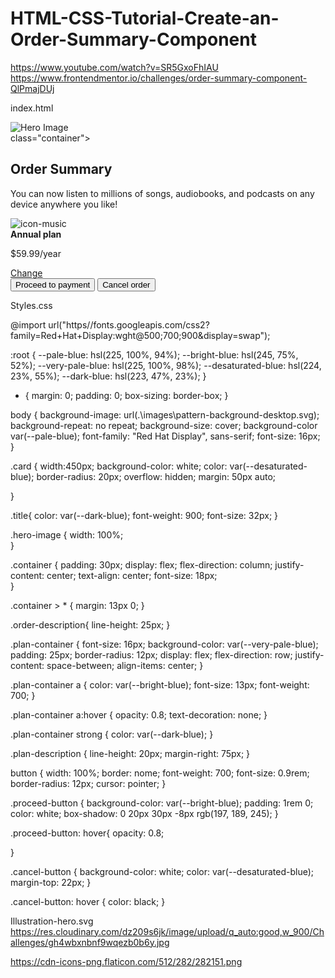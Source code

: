 # HTML-CSS-Tutorial-Create-an-Order-Summary-Component

https://www.youtube.com/watch?v=SR5GxoFhIAU
https://www.frontendmentor.io/challenges/order-summary-component-QlPmajDUj

index.html 
<!DOCTYPE html>
<html lang="en">
<head>
    <meta charset="UTF-8">
    <meta http-equiv="X-UA-Compatible" content="IE=edge">
    <meta name="viewport" content="width=device-width, initial-scale=1.0">
    <title>Order Summary Component</title>  
    <link rel= "stylesheet" href="styles.css">
</head>

<body>
 <div class="Card">
     <img class="hero-image" src="Images/illustration-hero.svg" alt="Hero Image">
     <div>class="container">
     <h2 class="title">Order Summary</h2>
     <p class="order_description">You can now listen to millions of songs, audiobooks, and podcasts on any device anywhere you like!  </p>
     <div class="plan-container">
         <img src="images/Illustration-hero.svg" alt="icon-music">
         <div class="plan-description">
             <strong>Annual plan</strong>
             <P>$59.99/year</P>
         </div>
         <a href="#">Change</a>
     </div>
     <button class="proceed-button">Proceed to payment</button>
      <button class="cancel button">Cancel order</button>
      </div>  
    </div>
</body>
</html>


Styles.css

@import url("https//fonts.googleapis.com/css2?family=Red+Hat+Display:wght@500;700;900&display=swap");

:root {
--pale-blue: hsl(225, 100%, 94%);
--bright-blue: hsl(245, 75%, 52%);
--very-pale-blue: hsl(225, 100%, 98%);
--desaturated-blue: hsl(224, 23%, 55%);
--dark-blue: hsl(223, 47%, 23%);
}

* {
    margin: 0;
    padding: 0;
    box-sizing: border-box;
}

body {
    background-image: url(.\images\pattern-background-desktop.svg);
    background-repeat: no repeat;
    background-size: cover;
    background-color var(--pale-blue); 
    font-family: "Red Hat Display", sans-serif;
    font-size: 16px;
}


.card {
    width:450px;
    background-color: white;
    color: var(--desaturated-blue);
    border-radius: 20px;
    overflow: hidden;
    margin: 50px auto;

}

.title{
    color: var(--dark-blue);
    font-weight: 900;
    font-size: 32px;
}

.hero-image {
    width: 100%;    
}

.container {
    padding: 30px;
    display: flex;
    flex-direction: column;
    justify-content: center;
    text-align: center;
    font-size: 18px;    
}

.container > * {
    margin: 13px 0;
}

.order-description{
    line-height: 25px;
}

.plan-container {
    font-size: 16px;
    background-color: var(--very-pale-blue);
    padding: 25px;
    border-radius: 12px;
    display: flex;
    flex-direction: row;
    justify-content: space-between;
    align-items: center;
}

.plan-container a {
    color: var(--bright-blue);
    font-size: 13px;
    font-weight: 700;
}

.plan-container a:hover {
    opacity: 0.8;
    text-decoration: none;
}

.plan-container strong {
    color: var(--dark-blue);
}

.plan-description {
    line-height: 20px;
    margin-right: 75px;
}

button {
    width: 100%;
    border: nome;
    font-weight: 700;
    font-size: 0.9rem;
    border-radius: 12px;
    cursor: pointer;
}

.proceed-button {
    background-color: var(--bright-blue);
    padding: 1rem 0;
    color: white;
    box-shadow: 0 20px 30px -8px rgb(197, 189, 245);
}

.proceed-button: hover{
    opacity: 0.8;

}

.cancel-button {
   background-color: white;
   color: var(--desaturated-blue);
   margin-top: 22px;
}

.cancel-button: hover {
    color: black;
}


Illustration-hero.svg
https://res.cloudinary.com/dz209s6jk/image/upload/q_auto:good,w_900/Challenges/gh4wbxnbnf9wqezb0b6y.jpg

https://cdn-icons-png.flaticon.com/512/282/282151.png

